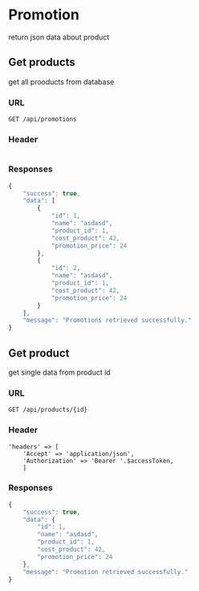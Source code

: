 # Promotion

return json data about product

## Get products

get all prooducts from database

### URL

```http
GET /api/promotions
```

### Header

```

```

### Responses

```javascript
{
    "success": true,
    "data": [
        {
            "id": 1,
            "name": "asdasd",
            "product_id": 1,
            "cost_product": 42,
            "promotion_price": 24
        },
        {
            "id": 2,
            "name": "asdasd",
            "product_id": 1,
            "cost_product": 42,
            "promotion_price": 24
        }
    ],
    "message": "Promotions retrieved successfully."
}
```

## Get product

get single data from product id

### URL

```http
GET /api/products/{id}
```

### Header

```
'headers' => [
    'Accept' => 'application/json',
    'Authorization' => 'Bearer '.$accessToken,
    ]
```

### Responses

```javascript
{
    "success": true,
    "data": {
        "id": 1,
        "name": "asdasd",
        "product_id": 1,
        "cost_product": 42,
        "promotion_price": 24
    },
    "message": "Promotion retrieved successfully."
}
```
